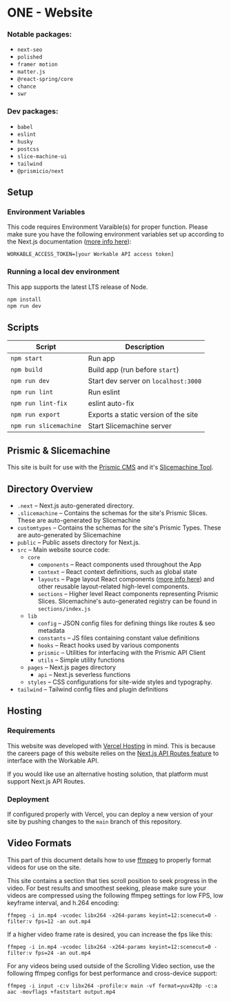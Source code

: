 # ONE - Website

### Notable packages:
- `next-seo`
- `polished`
- `framer motion`
- `matter.js`
- `@react-spring/core`
- `chance`
- `swr`

### Dev packages:
- `babel`
- `eslint`
- `husky`
- `postcss`
- `slice-machine-ui`
- `tailwind`
- `@prismicio/next`

## Setup

### Environment Variables
This code requires Environment Varaible(s) for proper function. Please make sure you have the following environment variables set up according to the Next.js documentation ([more info here](https://nextjs.org/docs/basic-features/environment-variables)):

```
WORKABLE_ACCESS_TOKEN=[your Workable API access token]
```

### Running a local dev environment

This app supports the latest LTS release of Node.

```sh
npm install
npm run dev
```

## Scripts
| Script           | Description                          |
| ---------------- | ------------------------------------ |
| `npm start`      | Run app                              |
| `npm build`      | Build app (run before `start`)       |
| `npm run dev`    | Start dev server on `localhost:3000` |
| `npm run lint`   | Run eslint                           |
| `npm run lint-fix`   | eslint auto-fix                        |
| `npm run export` | Exports a static version of the site |
| `npm run slicemachine` | Start Slicemachine server |

## Prismic & Slicemachine
This site is built for use with the [Prismic CMS](https://prismic.io/docs) and it's [Slicemachine Tool](https://prismic.io/docs/core-concepts/slice-machine).

## Directory Overview

- `.next` – Next.js auto-generated directory.
- `.slicemachine` – Contains the schemas for the site's Prismic Slices. These are auto-generated by Slicemachine
- `customtypes` – Contains the schemas for the site's Prismic Types. These are auto-generated by Slicemachine
- `public` – Public assets directory for Next.js.
- `src` – Main website source code:
  - `core`
    - `components` – React components used throughout the App
    - `context` – React context definitions, such as global state
    - `layouts` – Page layout React components ([more info here](https://nextjs.org/docs/basic-features/layouts)) and other reusable layout-related high-level components.
    - `sections` – Higher level React components representing Prismic Slices. Slicemachine's auto-generated registry can be found in `sections/index.js`
  - `lib`
    - `config` – JSON config files for defining things like routes & seo metadata
    - `constants` – JS files containing constant value definitions
    - `hooks` – React hooks used by various components
    - `prismic` – Utilities for interfacing with the Prismic API Client
    - `utils` – Simple utility functions
  - `pages` – Next.js pages directory
    - `api` – Next.js severless functions
  - `styles` – CSS configurations for site-wide styles and typography.
- `tailwind` – Tailwind config files and plugin definitions

## Hosting

### Requirements
This website was developed with [Vercel Hosting](https://vercel.com/) in mind. This is because the careers page of this website relies on the [Next.js API Routes feature](https://nextjs.org/docs/api-routes/introduction) to interface with the Workable API.

If you would like use an alternative hosting solution, that platform must support Next.js API Routes.

### Deployment
If configured properly with Vercel, you can deploy a new version of your site by pushing changes to the `main` branch of this repository.

## Video Formats
This part of this document details how to use [ffmpeg](https://ffmpeg.org/) to properly format videos for use on the site.

This site contains a section that ties scroll position to seek progress in the video. For best results and smoothest seeking, please make sure your videos are compressed using the following ffmpeg settings for low FPS, low keyframe interval, and h.264 encoding:

`ffmpeg -i in.mp4 -vcodec libx264 -x264-params keyint=12:scenecut=0 -filter:v fps=12 -an out.mp4`

If a higher video frame rate is desired, you can increase the fps like this:

`ffmpeg -i in.mp4 -vcodec libx264 -x264-params keyint=12:scenecut=0 -filter:v fps=24 -an out.mp4`

For any videos being used outside of the Scrolling Video section, use the following ffmpeg configs for best performance and cross-device support:

`ffmpeg -i input -c:v libx264 -profile:v main -vf format=yuv420p -c:a aac -movflags +faststart output.mp4`
